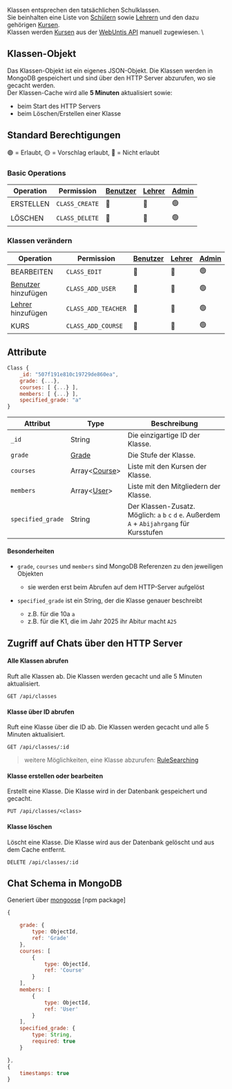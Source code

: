 Klassen entsprechen den tatsächlichen Schulklassen. \
Sie beinhalten eine Liste von [Schülern](https://github.com/Academi-fy/backend/wiki/User) sowie [Lehrern](https://github.com/Academi-fy/backend/wiki/User) und den dazu gehörigen [Kursen](https://github.com/Academi-fy/backend/wiki/Course). \
Klassen werden [Kursen](https://github.com/Academi-fy/backend/wiki/Course) aus der [WebUntis API](https://help.untis.at/hc/de/articles/4886785534354-API-documentation-for-integration-partners) manuell zugewiesen. \

## Klassen-Objekt

Das Klassen-Objekt ist ein eigenes JSON-Objekt. Die Klassen werden in MongoDB gespeichert und sind über den HTTP Server abzurufen, wo sie gecacht werden. \
Der Klassen-Cache wird alle **5 Minuten** aktualisiert sowie:
- beim Start des HTTP Servers
- beim Löschen/Erstellen einer Klasse

## Standard Berechtigungen

🟢 = Erlaubt,
🟡 = Vorschlag erlaubt,
🔴 = Nicht erlaubt

### Basic Operations

| Operation  | Permission      | [Benutzer](https://github.com/Academi-fy/backend/wiki/User) | [Lehrer](https://github.com/Academi-fy/backend/wiki/User) | [Admin](https://github.com/Academi-fy/backend/wiki/User) |
|------------|-----------------|-------------------------------------------------------------|-----------------------------------------------------------|----------------------------------------------------------|
| ERSTELLEN  | `CLASS_CREATE`  | 🔴                                                          | 🔴                                                        | 🟢                                                       |
| LÖSCHEN    | `CLASS_DELETE`  | 🔴                                                          | 🔴                                                        | 🟢                                                       |

### Klassen verändern

| Operation                                                              | Permission          | [Benutzer](https://github.com/Academi-fy/backend/wiki/User) | [Lehrer](https://github.com/Academi-fy/backend/wiki/User) | [Admin](https://github.com/Academi-fy/backend/wiki/User) |
|------------------------------------------------------------------------|---------------------|-------------------------------------------------------------|-----------------------------------------------------------|----------------------------------------------------------|
| BEARBEITEN                                                             | `CLASS_EDIT`        | 🔴                                                          | 🔴                                                        | 🟢                                                       |
| [Benutzer](https://github.com/Academi-fy/backend/wiki/User) hinzufügen | `CLASS_ADD_USER`    | 🔴                                                          | 🔴                                                        | 🟢                                                       |
| [Lehrer](https://github.com/Academi-fy/backend/wiki/User) hinzufügen   | `CLASS_ADD_TEACHER` | 🔴                                                          | 🔴                                                        | 🟢                                                       |
| KURS                                                                   | `CLASS_ADD_COURSE`  | 🔴                                                          | 🔴                                                        | 🟢                                                       |

## Attribute

```javascript
Class {
    _id: "507f191e810c19729de860ea",
    grade: {...},
    courses: [ {...} ],
    members: [ {...} ],
    specified_grade: "a"
}
```

| Attribut          | Type                                                               | Beschreibung                                                                                  |
|-------------------|--------------------------------------------------------------------|-----------------------------------------------------------------------------------------------|
| `_id`             | String                                                             | Die einzigartige ID der Klasse.                                                               |
| `grade`           | [Grade](https://github.com/Academi-fy/backend/wiki/Grade)          | Die Stufe der Klasse.                                                                         |
| `courses`         | Array<[Course](https://github.com/Academi-fy/backend/wiki/Course)> | Liste mit den Kursen der Klasse.                                                              |
| `members`         | Array<[User](https://github.com/Academi-fy/backend/wiki/User)>     | Liste mit den Mitgliedern der Klasse.                                                         |
| `specified_grade` | String                                                             | Der Klassen-Zusatz. Möglich: `a` `b` `c` `d` `e`. Außerdem `A` + `Abijahrgang` für Kursstufen |

#### Besonderheiten

- `grade`, `courses` und `members` sind MongoDB Referenzen zu den jeweiligen Objekten
    - sie werden erst beim Abrufen auf dem HTTP-Server aufgelöst

- `specified_grade` ist ein String, der die Klasse genauer beschreibt
    - z.B. für die 10a `a`
    - z.B. für die K1, die im Jahr 2025 ihr Abitur macht `A25`

## Zugriff auf Chats über den HTTP Server

#### Alle Klassen abrufen

Ruft alle Klassen ab. Die Klassen werden gecacht und alle 5 Minuten aktualisiert.

``` http request
GET /api/classes
```

#### Klasse über ID abrufen

Ruft eine Klasse über die ID ab. Die Klassen werden gecacht und alle 5 Minuten aktualisiert.

``` http request
GET /api/classes/:id
```

> weitere Möglichkeiten, eine Klasse abzurufen: [RuleSearching](https://github.com/Academi-fy/backend/wiki/RuleSearching)

#### Klasse erstellen oder bearbeiten

Erstellt eine Klasse. Die Klasse wird in der Datenbank gespeichert und gecacht.

``` http request
PUT /api/classes/<class>
```

#### Klasse löschen

Löscht eine Klasse. Die Klasse wird aus der Datenbank gelöscht und aus dem Cache entfernt.

``` http request
DELETE /api/classes/:id
```

## Chat Schema in MongoDB

Generiert über [mongoose](https://mongoosejs.com/docs/guide.html) [npm package]

```javascript
{

    grade: {
        type: ObjectId,
        ref: 'Grade'
    },
    courses: [
        {
            type: ObjectId,
            ref: 'Course'
        }
    ],
    members: [
        {
            type: ObjectId,
            ref: 'User'
        }
    ],
    specified_grade: {
        type: String,
        required: true
    }

},
{
    timestamps: true
}
```